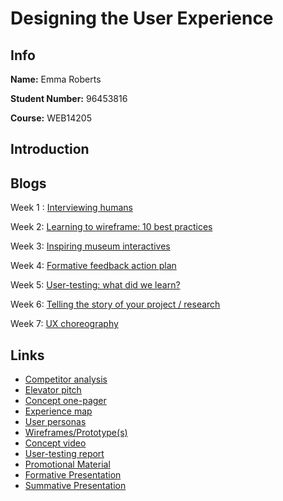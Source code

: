 # Designing the User Experience

## Info

**Name:** Emma Roberts

**Student Number:** 96453816

**Course:** WEB14205

## Introduction



## Blogs

Week 1 : [Interviewing humans](https://medium.com/@e.roberts/reflect-back-on-the-interviews-that-you-conducted-at-the-nmm-506e1216ff2e) 

Week 2: [Learning to wireframe: 10 best practices](https://medium.com/@e.roberts/initial-wireframing-157d4b572b64) 

Week 3: [Inspiring museum interactives](https://medium.com/@e.roberts/favourite-digital-museum-experience-ee9fed0eaa21) 

Week 4: [Formative feedback action plan](https://medium.com/@e.roberts/formative-feedback-1186654df0f0) 

Week 5: [User-testing: what did we learn?](https://medium.com/@e.roberts/user-testing-nm-what-did-we-learn-667330acc60e)

Week 6: [Telling the story of your project / research](https://medium.com/@e.roberts/telling-the-story-of-your-project-research-edf56cf698b) 

Week 7: [UX choreography](https://medium.com/@e.roberts/the-principles-of-ux-choreography-e0d151845d24) 


## Links

* [Competitor analysis](https://drive.google.com/drive/folders/1FO2njPzHaYlo1aj0ZpS9RkBObjGMMq3N)
* [Elevator pitch](https://drive.google.com/drive/folders/1N0H9IihnoK2l2EOg5k7lR8IbrE_hLD4W)
* [Concept one-pager](https://drive.google.com/drive/folders/1Lb50Fly0RKM2zY7HxJNB4Xo8_nNznVSw)
* [Experience map](https://drive.google.com/drive/folders/1AAYx4zLxSDyh7Wz72Oa-B1LHZ3HTFBk2)
* [User personas](https://drive.google.com/drive/folders/17pVf29ZKb1YomhAr3YOx6kjUEAntgfIy)
* [Wireframes/Prototype(s)](https://drive.google.com/drive/folders/1HaQN0hdoviX_NbT50Ce0UB-kxaOMpmXH)
* [Concept video](https://drive.google.com/drive/folders/1f9EkY9NbzDCa7V7goR0gRE3891_lgEWF)
* [User-testing report](https://drive.google.com/drive/folders/1D7DY2MwDzel39PvJlGt600-HE8Qyc_fg)
* [Promotional Material](https://drive.google.com/drive/folders/1aR_5NYr4bWQS6VfH6vKy4q0paLGXJwlT)
* [Formative Presentation](https://docs.google.com/presentation/d/1b-qZ09Y0v8VqRo4HITbJ6dV3Ls428L1KJwMRO4gR6yg/edit?usp=sharing)
* [Summative Presentation](https://docs.google.com/presentation/d/15udUVy1AW3iuMuC5vgIm7zAlcPC2hJRCTsmUcB5oaws/edit?ts=5a9bee46#slide=id.p)










